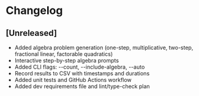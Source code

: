 # Changelog

## [Unreleased]
- Added algebra problem generation (one-step, multiplicative, two-step, fractional linear, factorable quadratics)
- Interactive step-by-step algebra prompts
- Added CLI flags: --count, --include-algebra, --auto
- Record results to CSV with timestamps and durations
- Added unit tests and GitHub Actions workflow
- Added dev requirements file and lint/type-check plan

